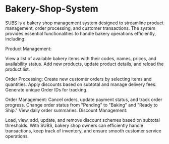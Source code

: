 # Bakery-Shop-System
SUBS is a bakery shop management system designed to streamline product management, order processing, and customer transactions.
The system provides essential functionalities to handle bakery operations efficiently, including:

Product Management:

View a list of available bakery items with their codes, names, prices, and availability status.
Add new products, update product details, and reload the product list.

Order Processing:
Create new customer orders by selecting items and quantities.
Apply discounts based on subtotal and manage delivery fees.
Generate unique Order IDs for tracking.

Order Management:
Cancel orders, update payment status, and track order progress.
Change order status from "Pending" to "Baking" and "Ready to Ship."
View daily order summaries.
Discount Management:

Load, view, add, update, and remove discount schemes based on subtotal thresholds.
With SUBS, bakery shop owners can efficiently handle transactions, keep track of inventory, and ensure smooth customer service operations.







